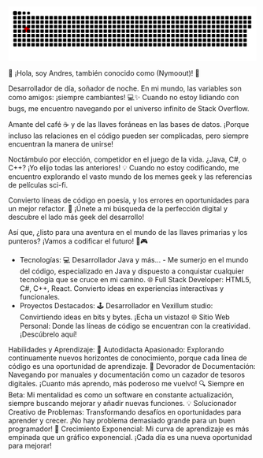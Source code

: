 
<a href=#><img src="contributions.svg"></a>

👋 ¡Hola, soy Andres, también conocido como (Nymoout)! 🚀

Desarrollador de día, soñador de noche. En mi mundo, las variables son como amigos: ¡siempre cambiantes! 💻✨ Cuando no estoy lidiando con bugs, me encuentro navegando por el universo infinito de Stack Overflow.

Amante del café ☕ y de las llaves foráneas en las bases de datos. ¡Porque incluso las relaciones en el código pueden ser complicadas, pero siempre encuentran la manera de unirse!

Noctámbulo por elección, competidor en el juego de la vida. ¿Java, C#, o C++? ¡Yo elijo todas las anteriores! 💡 Cuando no estoy codificando, me encuentro explorando el vasto mundo de los memes geek y las referencias de películas sci-fi.

Convierto líneas de código en poesía, y los errores en oportunidades para un mejor refactor. 🌌 ¡Únete a mi búsqueda de la perfección digital y descubre el lado más geek del desarrollo!

Así que, ¿listo para una aventura en el mundo de las llaves primarias y los punteros? ¡Vamos a codificar el futuro! 🚀🎮


* Tecnologías:
  💻 Desarrollador Java y más... - Me sumerjo en el mundo del código, especializado en Java y dispuesto a conquistar        cualquier tecnología que se cruce en mi camino.
  🌐 Full Stack Developer: HTML5, C#, C++, React. Convierto ideas en experiencias interactivas y funcionales.
* Proyectos Destacados:
  🕹️ Desarrollador en Vexillum studio: Convirtiendo ideas en bits y bytes. ¡Echa un vistazo!
  🌐 Sitio Web Personal: Donde las líneas de código se encuentran con la creatividad. ¡Descúbrelo aquí!
  
Habilidades y Aprendizaje:
🚀 Autodidacta Apasionado: Explorando continuamente nuevos horizontes de conocimiento, porque cada línea de código es una oportunidad de aprendizaje.
📖 Devorador de Documentación: Navegando por manuales y documentación como un cazador de tesoros digitales. ¡Cuanto más aprendo, más poderoso me vuelvo!
🔍 Siempre en Beta: Mi mentalidad es como un software en constante actualización, siempre buscando mejorar y añadir nuevas funciones.
💡 Solucionador Creativo de Problemas: Transformando desafíos en oportunidades para aprender y crecer. ¡No hay problema demasiado grande para un buen programador!
🌱 Crecimiento Exponencial: Mi curva de aprendizaje es más empinada que un gráfico exponencial. ¡Cada día es una nueva oportunidad para mejorar!
